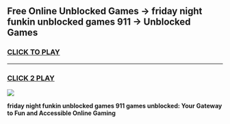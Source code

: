 
## Free Online Unblocked Games → friday night funkin unblocked games 911 → Unblocked Games
<h3>
<a href="https://premium.freeplayer.one?title=friday_night_funkin_unblocked_games_911&ref=21F">CLICK TO PLAY</a></h3>
<hr>

<h3>
<a href="https://premium.freeplayer.one?title=friday_night_funkin_unblocked_games_911&ref=21F">CLICK 2 PLAY</a>
  
</h3>

<a href="https://premium.freeplayer.one?title=friday_night_funkin_unblocked_games_911&ref=21F/"><img src="https://clearcache.store/games.png"></a>


**friday night funkin unblocked games 911 games unblocked: Your Gateway to Fun and Accessible Online Gaming**
